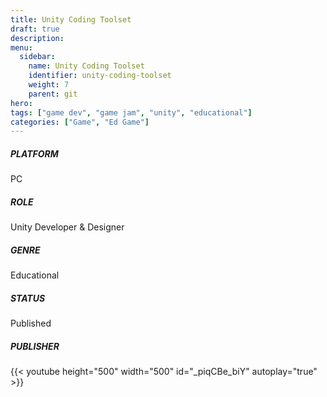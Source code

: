 ```yaml
---
title: Unity Coding Toolset
draft: true
description: 
menu:
  sidebar:
    name: Unity Coding Toolset
    identifier: unity-coding-toolset
    weight: 7
    parent: git
hero: 
tags: ["game dev", "game jam", "unity", "educational"]
categories: ["Game", "Ed Game"]
---
```



##### PLATFORM
PC

##### ROLE
Unity Developer & Designer

##### GENRE
Educational

##### STATUS
Published

##### PUBLISHER

{{< youtube height="500" width="500" id="_piqCBe_biY" autoplay="true" >}}